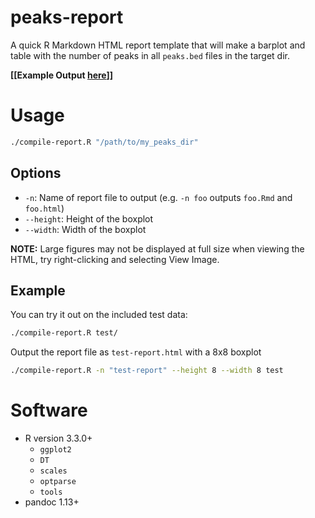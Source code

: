 # peaks-report
A quick R Markdown HTML report template that will make a barplot and table with the number of peaks in all `peaks.bed` files in the target dir. 

__[[Example Output [here](https://cdn.rawgit.com/stevekm/peaks-report/example-output/example_output/peaks-report.html)]]__

# Usage

```bash
./compile-report.R "/path/to/my_peaks_dir"
```

## Options
- `-n`: Name of report file to output (e.g. `-n foo` outputs `foo.Rmd` and `foo.html`)
- `--height`: Height of the boxplot
- `--width`: Width of the boxplot

__NOTE:__ Large figures may not be displayed at full size when viewing the HTML, try right-clicking and selecting View Image.

## Example 
You can try it out on the included test data:

```bash
./compile-report.R test/
```
Output the report file as `test-report.html` with a 8x8 boxplot
```bash
./compile-report.R -n "test-report" --height 8 --width 8 test
```



# Software
- R version 3.3.0+
  - `ggplot2`
  - `DT`
  - `scales`
  - `optparse`
  - `tools`
- pandoc 1.13+
